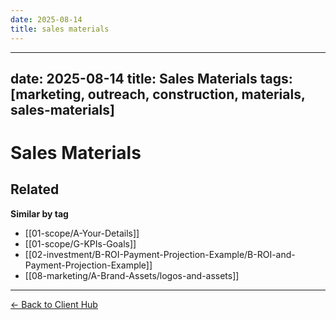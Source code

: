 ```yaml
---
date: 2025-08-14
title: sales materials
---
```

---
date: 2025-08-14
title: Sales Materials
tags: [marketing, outreach, construction, materials, sales-materials]
---
# Sales Materials

<!-- RELATED:START -->

## Related
**Similar by tag**
- [[01-scope/A-Your-Details]]
- [[01-scope/G-KPIs-Goals]]
- [[02-investment/B-ROI-Payment-Projection-Example/B-ROI-and-Payment-Projection-Example]]
- [[08-marketing/A-Brand-Assets/logos-and-assets]]

<!-- RELATED:END -->










---
[← Back to Client Hub](https://www.builtbyrays.com/Client-Vault/portal)